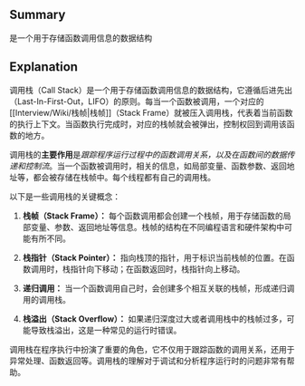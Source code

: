 ## Summary
是一个用于存储函数调用信息的数据结构
## Explanation
调用栈（Call Stack）是一个用于存储函数调用信息的数据结构，它遵循后进先出（Last-In-First-Out，LIFO）的原则。每当一个函数被调用，一个对应的[[Interview/Wiki/栈帧|栈帧]]（Stack Frame）就被压入调用栈，代表着当前函数的执行上下文。当函数执行完成时，对应的栈帧就会被弹出，控制权回到调用该函数的地方。

调用栈的**主要作用**是*跟踪程序运行过程中的函数调用关系，以及在函数间的数据传递和控制流*。当一个函数被调用时，相关的信息，如局部变量、函数参数、返回地址等，都会被存储在栈帧中。每个线程都有自己的调用栈。

以下是一些调用栈的关键概念：

1. **栈帧（Stack Frame）：** 每个函数调用都会创建一个栈帧，用于存储函数的局部变量、参数、返回地址等信息。栈帧的结构在不同编程语言和硬件架构中可能有所不同。

2. **栈指针（Stack Pointer）：** 指向栈顶的指针，用于标识当前栈帧的位置。在函数调用时，栈指针向下移动；在函数返回时，栈指针向上移动。

3. **递归调用：** 当一个函数调用自己时，会创建多个相互关联的栈帧，形成递归调用的调用栈。

4. **栈溢出（Stack Overflow）：** 如果递归深度过大或者调用栈中的栈帧过多，可能导致栈溢出，这是一种常见的运行时错误。

调用栈在程序执行中扮演了重要的角色，它不仅用于跟踪函数的调用关系，还用于异常处理、函数返回等。调用栈的理解对于调试和分析程序运行时的问题非常有帮助。